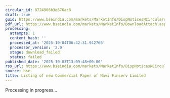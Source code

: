 ```yaml
---
circular_id: 8724906b3e676ac8
draft: true
guid: https://www.bseindia.com/markets/MarketInfo/DispNoticesNCirculars.aspx?Noticeid={021FFAF3-A924-47A8-A1B2-C2E249452120}&noticeno=20251003-44&dt=10/03/2025&icount=44&totcount=73&flag=0
pdf_url: https://www.bseindia.com/markets/MarketInfo/DownloadAttach.aspx?id=20251003-44&attachedId=
processing:
  attempts: 1
  content_hash: ''
  processed_at: '2025-10-04T06:42:31.942766'
  processor_version: '2.0'
  stage: download_failed
  status: failed
published_date: '2025-10-03T13:09:48+00:00'
rss_url: https://www.bseindia.com/markets/MarketInfo/DispNoticesNCirculars.aspx?Noticeid={021FFAF3-A924-47A8-A1B2-C2E249452120}&noticeno=20251003-44&dt=10/03/2025&icount=44&totcount=73&flag=0
source: bse
title: Listing of new Commercial Paper of Navi Finserv Limited
---
```


Processing in progress...